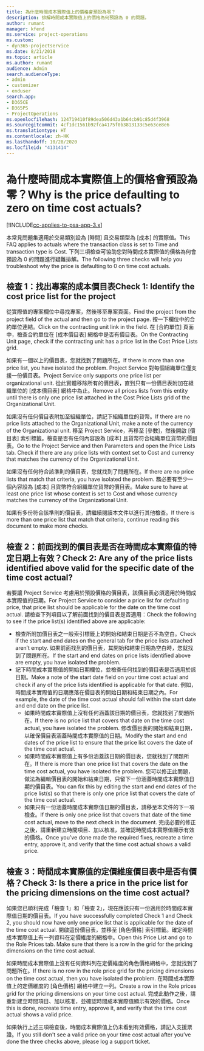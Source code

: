 ```yaml
---
title: 為什麼時間成本實際值上的價格會預設為零？
description: 排解時間成本實際值上的價格為何預設為 0 的問題。
author: rumant
manager: kfend
ms.service: project-operations
ms.custom:
- dyn365-projectservice
ms.date: 8/21/2018
ms.topic: article
ms.author: rumant
audience: Admin
search.audienceType:
- admin
- customizer
- enduser
search.app:
- D365CE
- D365PS
- ProjectOperations
ms.openlocfilehash: 124719410f89dea506d43a1b64cb91c85d4f3968
ms.sourcegitcommit: 4cf1dc1561b92fca4175f0b3813133c5e63ce8e6
ms.translationtype: HT
ms.contentlocale: zh-HK
ms.lasthandoff: 10/28/2020
ms.locfileid: "4131414"
---
```

# <a name="why-is-the-price-defaulting-to-zero-on-time-cost-actuals"></a><span data-ttu-id="1c033-103">為什麼時間成本實際值上的價格會預設為零？</span><span class="sxs-lookup"><span data-stu-id="1c033-103">Why is the price defaulting to zero on time cost actuals?</span></span>

[!INCLUDE[cc-applies-to-psa-app-3.x](../includes/cc-applies-to-psa-app-3x.md)]

<span data-ttu-id="1c033-104">本常見問題集適用於交易類別設為 [時間] 且交易類型為 [成本] 的實際值。</span><span class="sxs-lookup"><span data-stu-id="1c033-104">This FAQ applies to actuals where the transaction class is set to Time and transaction type is Cost.</span></span> <span data-ttu-id="1c033-105">下列三項檢查可協助您對時間成本實際值的價格為何會預設為 0 的問題進行疑難排解。</span><span class="sxs-lookup"><span data-stu-id="1c033-105">The following three checks will help you troubleshoot why the price is defaulting to 0 on time cost actuals.</span></span>
 
## <a name="check-1-identify-the-cost-price-list-for-the-project"></a><span data-ttu-id="1c033-106">檢查 1：找出專案的成本價目表</span><span class="sxs-lookup"><span data-stu-id="1c033-106">Check 1: Identify the cost price list for the project</span></span>

<span data-ttu-id="1c033-107">從實際值的專案欄位中尋找專案，然後移至專案頁面。</span><span class="sxs-lookup"><span data-stu-id="1c033-107">Find the project from the project field of the actual and then go to the project page.</span></span> <span data-ttu-id="1c033-108">按一下欄位中的合約單位連結。</span><span class="sxs-lookup"><span data-stu-id="1c033-108">Click on the contracting unit link in the field.</span></span> <span data-ttu-id="1c033-109">在 [合約單位] 頁面中，檢查合約單位在 [成本價目表] 網格中是否有價目表。</span><span class="sxs-lookup"><span data-stu-id="1c033-109">On the Contracting Unit page, check if the contracting unit has a price list in the Cost Price Lists grid.</span></span>

<span data-ttu-id="1c033-110">如果有一個以上的價目表，您就找到了問題所在。</span><span class="sxs-lookup"><span data-stu-id="1c033-110">If there is more than one price list, you have isolated the problem.</span></span> <span data-ttu-id="1c033-111">Project Service 對每個組織單位僅支援一份價目表。</span><span class="sxs-lookup"><span data-stu-id="1c033-111">Project Service only supports one price list per organizational unit.</span></span> <span data-ttu-id="1c033-112">從此實體移除所有的價目表，直到只有一份價目表附加在組織單位的 [成本價目表] 網格中為止。</span><span class="sxs-lookup"><span data-stu-id="1c033-112">Remove all prices lists from this entity until there is only one price list attached in the Cost Price Lists grid of the Organizational Unit.</span></span>

<span data-ttu-id="1c033-113">如果沒有任何價目表附加至組織單位，請記下組織單位的貨幣。</span><span class="sxs-lookup"><span data-stu-id="1c033-113">If there are no price lists attached to the Organizational Unit, make a note of the currency of the Organizational unit.</span></span> <span data-ttu-id="1c033-114">移至 Project Service，再移至 [參數]，然後開啟 [價目表] 索引標籤。檢查是否有任何內容設為 [成本] 且貨幣符合組織單位貨幣的價目表。</span><span class="sxs-lookup"><span data-stu-id="1c033-114">Go to the Project Service and then Parameters and open the Price Lists tab. Check if there are any price lists with context set to Cost and currency that matches the currency of the Organizational Unit.</span></span>
 
<span data-ttu-id="1c033-115">如果沒有任何符合該準則的價目表，您就找到了問題所在。</span><span class="sxs-lookup"><span data-stu-id="1c033-115">If there are no price lists that match that criteria, you have isolated the problem.</span></span> <span data-ttu-id="1c033-116">務必要有至少一個內容設為 [成本] 且貨幣符合組織單位貨幣的價目表。</span><span class="sxs-lookup"><span data-stu-id="1c033-116">Make sure to have at least one price list whose context is set to Cost and whose currency matches the currency of the Organizational Unit.</span></span>

<span data-ttu-id="1c033-117">如果有多份符合該準則的價目表，請繼續閱讀本文件以進行其他檢查。</span><span class="sxs-lookup"><span data-stu-id="1c033-117">If there is more than one price list that match that criteria, continue reading this document to make more checks.</span></span>

## <a name="check-2-are-any-of-the-price-lists-identified-above-valid-for-the-specific-date-of-the-time-cost-actual"></a><span data-ttu-id="1c033-118">檢查 2：前面找到的價目表是否在時間成本實際值的特定日期上有效？</span><span class="sxs-lookup"><span data-stu-id="1c033-118">Check 2: Are any of the price lists identified above valid for the specific date of the time cost actual?</span></span>

<span data-ttu-id="1c033-119">若要讓 Project Service 考慮用於預設價格的價目表，該價目表必須適用於時間成本實際值的日期。</span><span class="sxs-lookup"><span data-stu-id="1c033-119">For Project Service to consider a price list for defaulting price, that price list should be applicable for the date on the time cost actual.</span></span> <span data-ttu-id="1c033-120">請檢查下列項目以了解前面找到的價目表是否適用：</span><span class="sxs-lookup"><span data-stu-id="1c033-120">Check the following to see if the price list(s) identified above are applicable:</span></span>

- <span data-ttu-id="1c033-121">檢查所附加價目表之一般索引標籤上的開始和結束日期是否不為空白。</span><span class="sxs-lookup"><span data-stu-id="1c033-121">Check if the start and end dates on the general tab for the price lists attached aren’t empty.</span></span> <span data-ttu-id="1c033-122">如果前面找到的價目表，其開始和結束日期為空白時，您就找到了問題所在。</span><span class="sxs-lookup"><span data-stu-id="1c033-122">If the start and end dates on price lists identified above are empty, you have isolated the problem.</span></span> 
- <span data-ttu-id="1c033-123">記下時間成本實際值的開始日期欄位，並檢查任何找到的價目表是否適用於該日期。</span><span class="sxs-lookup"><span data-stu-id="1c033-123">Make a note of the start date field on your time cost actual and check if any of the price lists identified is applicable for that date.</span></span> <span data-ttu-id="1c033-124">例如，時間成本實際值的日期應落在價目表的開始日期和結束日期之內。</span><span class="sxs-lookup"><span data-stu-id="1c033-124">For example, the date of the time cost actual should fall within the start date and end date on the price list.</span></span> 
    - <span data-ttu-id="1c033-125">如果時間成本實際值上沒有任何涵蓋該日期的價目表，您就找到了問題所在。</span><span class="sxs-lookup"><span data-stu-id="1c033-125">If there is no price list that covers that date on the time cost actual, you have isolated the problem.</span></span> <span data-ttu-id="1c033-126">修改價目表的開始和結束日期，以確保價目表涵蓋時間成本實際值的日期。</span><span class="sxs-lookup"><span data-stu-id="1c033-126">Modify the start and end dates of the price list to ensure that the price list covers the date of the time cost actual.</span></span> 
    - <span data-ttu-id="1c033-127">如果時間成本實際值上有多份涵蓋該日期的價目表，您就找到了問題所在。</span><span class="sxs-lookup"><span data-stu-id="1c033-127">If there is more than one price list that covers the date on the time cost actual, you have isolated the problem.</span></span> <span data-ttu-id="1c033-128">您可以修正此問題，做法為編輯價目表的開始和結束日期，只留下一份涵蓋時間成本實際值日期的價目表。</span><span class="sxs-lookup"><span data-stu-id="1c033-128">You can fix this by editing the start and end dates of the price list(s) so that there is only one price list that covers the date of the time cost actual.</span></span> 
    - <span data-ttu-id="1c033-129">如果只有一份涵蓋時間成本實際值日期的價目表，請移至本文件的下一項檢查。</span><span class="sxs-lookup"><span data-stu-id="1c033-129">If there is only one price list that covers that date of the time cost actual, move to the next check in the document.</span></span>
<span data-ttu-id="1c033-130">完成必要的修正之後，請重新建立時間項目、加以核准，並確認時間成本實際值顯示有效的價格。</span><span class="sxs-lookup"><span data-stu-id="1c033-130">Once you’ve done made the required fixes, recreate a time entry, approve it, and verify that the time cost actual shows a valid price.</span></span>

## <a name="check-3-is-there-a-price-in-the-price-list-for-the-pricing-dimensions-on-the-time-cost-actual"></a><span data-ttu-id="1c033-131">檢查 3：時間成本實際值的定價維度價目表中是否有價格？</span><span class="sxs-lookup"><span data-stu-id="1c033-131">Check 3: Is there a price in the price list for the pricing dimensions on the time cost actual?</span></span>

<span data-ttu-id="1c033-132">如果您已順利完成「檢查 1」和「檢查 2」，現在應該只有一份適用於時間成本實際值日期的價目表。</span><span class="sxs-lookup"><span data-stu-id="1c033-132">If you have successfully completed Check 1 and Check 2, you should now have only one price list that is applicable for the date of the time cost actual.</span></span> <span data-ttu-id="1c033-133">開啟這份價目表，並移至 [角色價格] 索引標籤。確定時間成本實際值上有一列資料在定價維度的網格中。</span><span class="sxs-lookup"><span data-stu-id="1c033-133">Open this Price List and go to the Role Prices tab. Make sure that there is a row in the grid for the pricing dimensions on the time cost actual.</span></span>

<span data-ttu-id="1c033-134">如果時間成本實際值上沒有任何資料列在定價維度的角色價格網格中，您就找到了問題所在。</span><span class="sxs-lookup"><span data-stu-id="1c033-134">If there is no row in the role price grid for the pricing dimensions on the time cost actual, then you have isolated the problem.</span></span> <span data-ttu-id="1c033-135">在時間成本實際值上的定價維度的 [角色價格] 網格中建立一列。</span><span class="sxs-lookup"><span data-stu-id="1c033-135">Create a row in the Role prices grid for the pricing dimensions on your time cost actual.</span></span> <span data-ttu-id="1c033-136">完成此動作之後，請重新建立時間項目、加以核准，並確認時間成本實際值顯示有效的價格。</span><span class="sxs-lookup"><span data-stu-id="1c033-136">Once this is done, recreate time entry, approve it, and verify that the time cost actual shows a valid price.</span></span>
 
<span data-ttu-id="1c033-137">如果執行上述三項檢查後，時間成本實際值上仍未看到有效價格，請記入支援票證。</span><span class="sxs-lookup"><span data-stu-id="1c033-137">If you still don't see a valid price on your time cost actual after you’ve done the three checks above, please log a support ticket.</span></span>



